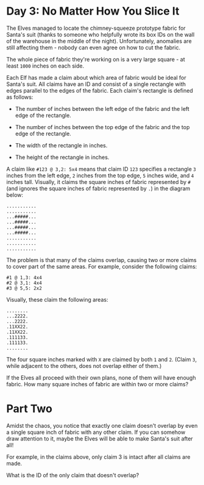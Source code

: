 # Day 3: No Matter How You Slice It

The Elves managed to locate the chimney-squeeze prototype fabric for Santa's
suit (thanks to someone who helpfully wrote its box IDs on the wall of the
warehouse in the middle of the night). Unfortunately, anomalies are still
affecting them - nobody can even agree on how to cut the fabric.

The whole piece of fabric they're working on is a very large square - at least
`1000` inches on each side.

Each Elf has made a claim about which area of fabric would be ideal for Santa's
suit. All claims have an ID and consist of a single rectangle with edges
parallel to the edges of the fabric. Each claim's rectangle is defined as
follows:

- The number of inches between the left edge of the fabric and the left edge of
  the rectangle.

- The number of inches between the top edge of the fabric and the top edge of
  the rectangle.

- The width of the rectangle in inches.

- The height of the rectangle in inches.

A claim like `#123 @ 3,2: 5x4` means that claim ID `123` specifies a rectangle
`3` inches from the left edge, `2` inches from the top edge, `5` inches wide,
and `4` inches tall. Visually, it claims the square inches of fabric represented
by `#` (and ignores the square inches of fabric represented by `.`) in the
diagram below:

    ...........
    ...........
    ...#####...
    ...#####...
    ...#####...
    ...#####...
    ...........
    ...........
    ...........

The problem is that many of the claims overlap, causing two or more claims to
cover part of the same areas. For example, consider the following claims:

    #1 @ 1,3: 4x4
    #2 @ 3,1: 4x4
    #3 @ 5,5: 2x2

Visually, these claim the following areas:

    ........
    ...2222.
    ...2222.
    .11XX22.
    .11XX22.
    .111133.
    .111133.
    ........

The four square inches marked with `X` are claimed by both `1` and `2`. (Claim
`3`, while adjacent to the others, does not overlap either of them.)

If the Elves all proceed with their own plans, none of them will have enough
fabric. How many square inches of fabric are within two or more claims?

# Part Two

Amidst the chaos, you notice that exactly one claim doesn't overlap by even a
single square inch of fabric with any other claim. If you can somehow draw
attention to it, maybe the Elves will be able to make Santa's suit after all!

For example, in the claims above, only claim 3 is intact after all claims are
made.

What is the ID of the only claim that doesn't overlap?
